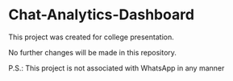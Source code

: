 # Chat-Analytics-Dashboard

This project was created for college presentation.

No further changes will be made in this repository.

P.S.: This project is not associated with WhatsApp in any manner
